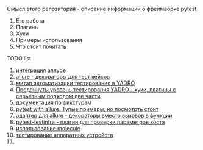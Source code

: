 
Смысл этого репозитория - описание информации о фреймворке pytest
1. Его работа
2. Плагины
3. Хуки
4. Примеры использования
5. Что стоит почитать


TODO list
1. [интеграция аллуре](https://github.com/allure-framework/allure-pytest/issues/141)
2. [allure - декораторы для тест кейсов](https://github.com/allure-framework/allure-python/issues/497)
3. [митап автоматизации тестирования в YADRO](https://www.youtube.com/watch?v=6GAdqOZx9z0&t=7917s)
5. [Продвинуты уровень тестирования YADRO - хуки, плагины с серьезным подходом две части ](https://habr.com/ru/companies/yadro/articles/789756/)
6. [документация по фикстурам](https://pytest-docs-ru.readthedocs.io/ru/latest/fixture.html)
7. [pytest with allure. Тупые примеры, но посмотрть стоит ](https://habr.com/ru/articles/513432/)
8. [адаптер для allure - декораторы вместо вызовов в функции](https://pypi.org/project/pytest-allure-adaptor/)
9. [pytest-testinfra - плагин для проверки параметров хоста](https://testinfra.readthedocs.io/en/latest/index.html)
10. [использование molecule](https://habr.com/ru/companies/slurm/articles/711432/)
11. [тестирование аппаратных устройств](https://habr.com/ru/companies/wirenboard/articles/798325/)
12. 
